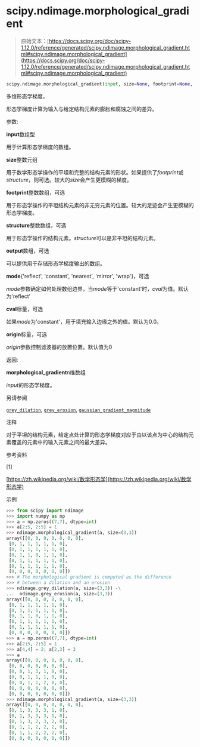 # scipy.ndimage.morphological_gradient

> 原始文本：[https://docs.scipy.org/doc/scipy-1.12.0/reference/generated/scipy.ndimage.morphological_gradient.html#scipy.ndimage.morphological_gradient](https://docs.scipy.org/doc/scipy-1.12.0/reference/generated/scipy.ndimage.morphological_gradient.html#scipy.ndimage.morphological_gradient)

```py
scipy.ndimage.morphological_gradient(input, size=None, footprint=None, structure=None, output=None, mode='reflect', cval=0.0, origin=0)
```

多维形态学梯度。

形态学梯度计算为输入与给定结构元素的膨胀和腐蚀之间的差异。

参数:

**input**数组型

用于计算形态学梯度的数组。

**size**整数元组

用于数学形态学操作的平坦和完整的结构元素的形状。如果提供了*footprint*或*structure*，则可选。较大的*size*会产生更模糊的梯度。

**footprint**整数数组，可选

用于形态学操作的平坦结构元素的非无穷元素的位置。较大的足迹会产生更模糊的形态学梯度。

**structure**整数数组，可选

用于形态学操作的结构元素。*structure*可以是非平坦的结构元素。

**output**数组，可选

可以提供用于存储形态学梯度输出的数组。

**mode**{'reflect', 'constant', 'nearest', 'mirror', 'wrap'}，可选

*mode*参数确定如何处理数组边界，当*mode*等于'constant'时，*cval*为值。默认为'reflect'

**cval**标量，可选

如果*mode*为'constant'，用于填充输入边缘之外的值。默认为0.0。

**origin**标量，可选

*origin*参数控制滤波器的放置位置。默认值为0

返回:

**morphological_gradient**n维数组

*input*的形态学梯度。

另请参阅

[`grey_dilation`](https://docs.scipy.org/doc/scipy-1.12.0/reference/generated/scipy.ndimage.grey_dilation.html#scipy.ndimage.grey_dilation "scipy.ndimage.grey_dilation"), [`grey_erosion`](https://docs.scipy.org/doc/scipy-1.12.0/reference/generated/scipy.ndimage.grey_erosion.html#scipy.ndimage.grey_erosion "scipy.ndimage.grey_erosion"), [`gaussian_gradient_magnitude`](https://docs.scipy.org/doc/scipy-1.12.0/reference/generated/scipy.ndimage.gaussian_gradient_magnitude.html#scipy.ndimage.gaussian_gradient_magnitude "scipy.ndimage.gaussian_gradient_magnitude")

注释

对于平坦的结构元素，给定点处计算的形态学梯度对应于由以该点为中心的结构元素覆盖的元素中的输入元素之间的最大差异。

参考资料

[1]

[https://zh.wikipedia.org/wiki/数学形态学](https://zh.wikipedia.org/wiki/数学形态学)

示例

```py
>>> from scipy import ndimage
>>> import numpy as np
>>> a = np.zeros((7,7), dtype=int)
>>> a[2:5, 2:5] = 1
>>> ndimage.morphological_gradient(a, size=(3,3))
array([[0, 0, 0, 0, 0, 0, 0],
 [0, 1, 1, 1, 1, 1, 0],
 [0, 1, 1, 1, 1, 1, 0],
 [0, 1, 1, 0, 1, 1, 0],
 [0, 1, 1, 1, 1, 1, 0],
 [0, 1, 1, 1, 1, 1, 0],
 [0, 0, 0, 0, 0, 0, 0]])
>>> # The morphological gradient is computed as the difference
>>> # between a dilation and an erosion
>>> ndimage.grey_dilation(a, size=(3,3)) -\
...  ndimage.grey_erosion(a, size=(3,3))
array([[0, 0, 0, 0, 0, 0, 0],
 [0, 1, 1, 1, 1, 1, 0],
 [0, 1, 1, 1, 1, 1, 0],
 [0, 1, 1, 0, 1, 1, 0],
 [0, 1, 1, 1, 1, 1, 0],
 [0, 1, 1, 1, 1, 1, 0],
 [0, 0, 0, 0, 0, 0, 0]])
>>> a = np.zeros((7,7), dtype=int)
>>> a[2:5, 2:5] = 1
>>> a[4,4] = 2; a[2,3] = 3
>>> a
array([[0, 0, 0, 0, 0, 0, 0],
 [0, 0, 0, 0, 0, 0, 0],
 [0, 0, 1, 3, 1, 0, 0],
 [0, 0, 1, 1, 1, 0, 0],
 [0, 0, 1, 1, 2, 0, 0],
 [0, 0, 0, 0, 0, 0, 0],
 [0, 0, 0, 0, 0, 0, 0]])
>>> ndimage.morphological_gradient(a, size=(3,3))
array([[0, 0, 0, 0, 0, 0, 0],
 [0, 1, 3, 3, 3, 1, 0],
 [0, 1, 3, 3, 3, 1, 0],
 [0, 1, 3, 2, 3, 2, 0],
 [0, 1, 1, 2, 2, 2, 0],
 [0, 1, 1, 2, 2, 2, 0],
 [0, 0, 0, 0, 0, 0, 0]]) 
```
